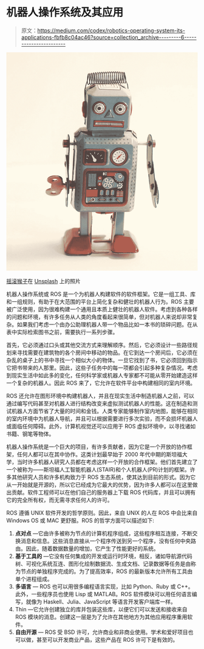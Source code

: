 # 机器人操作系统及其应用

> 原文：<https://medium.com/codex/robotics-operating-system-its-applications-fbfb8c04ac46?source=collection_archive---------6----------------------->

![](img/ba978d595fd43c5cfa9b4a769681e30b.png)

[摇滚猴子](https://unsplash.com/@rocknrollmonkey?utm_source=medium&utm_medium=referral)在 [Unsplash](https://unsplash.com?utm_source=medium&utm_medium=referral) 上的照片

机器人操作系统或 ROS 是一个为机器人构建软件的软件框架。它是一组工具、库和一组规则，有助于在大范围的平台上简化复杂和健壮的机器人行为。ROS 主要被广泛使用，因为很难构建一个通用且本质上健壮的机器人软件。考虑到各种各样的问题和环境，有许多任务从人类的角度看起来很简单，但对机器人来说却非常复杂。如果我们考虑一个由办公助理机器人带一个物品比如一本书的琐碎问题。在从表中实际检索图书之前，需要执行一系列步骤。

首先，它必须通过口头或其他交流方式来理解顺序。然后，它必须设计一些路径规划来寻找需要在建筑物的各个房间中移动的物品。在它到达一个房间后，它必须在杂乱的桌子上的书中寻找一个相似大小的物体。一旦它找到了书，它必须回到指示它把书带来的人那里。因此，这些子任务中的每一项都会引起多种复杂情况。考虑到现实生活中如此多的变化，任何科学家或机器人专家都不可能从零开始建造这样一个复杂的机器人。因此 ROS 来了，它允许在软件平台中构建相同的室内环境。

ROS 还允许在图形环境中构建机器人，并且在现实生活中制造机器人之前，可以通过编写代码甚至对机器人进行结构改变来虚拟测试机器人的性能。这在制造和测试机器人方面节省了大量的时间和金钱。人类专家能够制作室内地图，能够在相同的室内环境中为机器人导航，并且可以根据需要进行多次实验，而不会损坏机器人或面临任何障碍。此外，计算机视觉还可以应用于 ROS 虚拟环境中，以寻找诸如书籍、钢笔等物体。

机器人操作系统是一个巨大的项目，有许多贡献者，因为它是一个开放的协作框架，任何人都可以在其中协作。这类计划最早始于 2000 年代中期的斯坦福大学，当时许多机器人研究人员都在考虑这样一个开放的合作框架。他们首先建立了一个被称为——斯坦福人工智能机器人(STAIR)和个人机器人(PR)计划的框架。许多其他研究人员和许多机构致力于 ROS 生态系统，使其达到目前的形式。因为它从一开始就是开源的，所以它已经成为它最大的优势，因为许多人都可以在这里做出贡献。软件工程师可以在他们自己的服务器上下载 ROS 代码库，并且可以拥有它的完全所有权，而无需寻求任何人的许可。

ROS 遵循 UNIX 软件开发的哲学原则。因此，来自 UNIX 的人在 ROS 中会比来自 Windows OS 或 MAC 更舒服。ROS 的哲学方面可以描述如下:

1.  **点对点** —它由许多被称为节点的计算机程序组成，这些程序相互连接，不断交换消息和信息。这些消息直接从一个程序传送到另一个程序，没有任何中央路由。因此，随着数据数量的增加，它产生了性能更好的系统。
2.  **基于工具的** —它没有任何集成的开发或运行时环境，相反，诸如导航源代码树、可视化系统互连、图形化绘制数据流、生成文档、记录数据等任务是由称为节点的单独程序完成的。为了提高效率，ROS 的最新版本允许所有工具由单个进程组成。
3.  **多语言** — ROS 也可以用很多编程语言实现，比如 Python、Ruby 或 C++。此外，一些程序员也使用 Lisp 或 MATLAB。ROS 软件模块可以用任何语言编写，就像为 Haskell、Julia、JavaScript 等语言开发客户端库一样。
4.  Thin —它允许创建独立的库并包装这些库，以便它们可以发送和接收来自 ROS 模块的消息。创建这一层是为了允许在其他地方为其他应用程序重用软件。
5.  **自由开源** — ROS 受 BSD 许可，允许商业和非商业使用。学术和爱好项目也可以做，甚至可以开发商业产品，这些产品在 ROS 许可下是有效的。